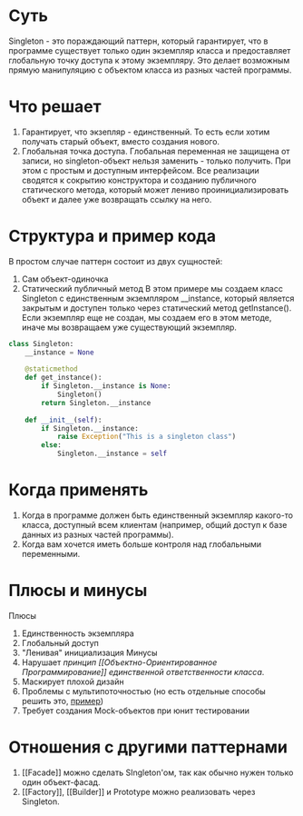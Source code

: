 # Суть
Singleton - это пораждающий паттерн, который гарантирует, что в программе существует только один экземпляр класса и предоставляет глобальную точку доступа к этому экземпляру. Это делает возможным прямую манипуляцию с объектом класса из разных частей программы.
# Что решает
1. Гарантирует, что экзепляр - единственный.  То есть если хотим получать старый объект, вместо создания нового.
2. Глобальная точка доступа. Глобальная переменная не защищена от записи, но singleton-объект нельзя заменить - только получить. При этом с простым и доступным интерфейсом.
Все реализации сводятся к сокрытию конструктора и созданию публичного статического метода, который может лениво проинициализировать объект и далее уже возвращать ссылку на него.
# Структура и пример кода
В простом случае паттерн состоит из двух сущностей:
1. Сам объект-одиночка
2. Статический публичный метод
В этом примере мы создаем класс Singleton с единственным экземпляром __instance, который является закрытым и доступен только через статический метод getInstance(). Если экземпляр еще не создан, мы создаем его в этом методе, иначе мы возвращаем уже существующий экземпляр.
```py
class Singleton:  
    __instance = None  
  
    @staticmethod  
    def get_instance():  
        if Singleton.__instance is None:  
            Singleton()  
        return Singleton.__instance  
  
    def __init__(self):  
        if Singleton.__instance:  
            raise Exception("This is a singleton class")  
        else:  
            Singleton.__instance = self
```
# Когда применять
1. Когда в программе должен быть единственный экземпляр какого-то класса, доступный всем клиентам (например, общий доступ к базе данных из разных частей программы).
2. Когда вам хочется иметь больше контроля над глобальными переменными.
# Плюсы и минусы
Плюсы
1. Единственность экземпляра
2. Глобальный доступ
3. "Ленивая" инициализация
Минусы
1. Нарушает _принцип [[Объектно-Ориентированное Программирование]] единственной ответственности класса_.
2. Маскирует плохой дизайн
3. Проблемы с мультипоточностью (но есть отдельные способы решить это, [пример](https://refactoring.guru/ru/design-patterns/singleton/python/example#example-1))
4. Требует создания Mock-объектов при юнит тестировании
# Отношения с другими паттернами
1. [[Facade]] можно сделать SIngleton'ом, так как обычно нужен только один объект-фасад.
2. [[Factory]], [[Builder]] и Prototype можно реализовать через Singleton.
